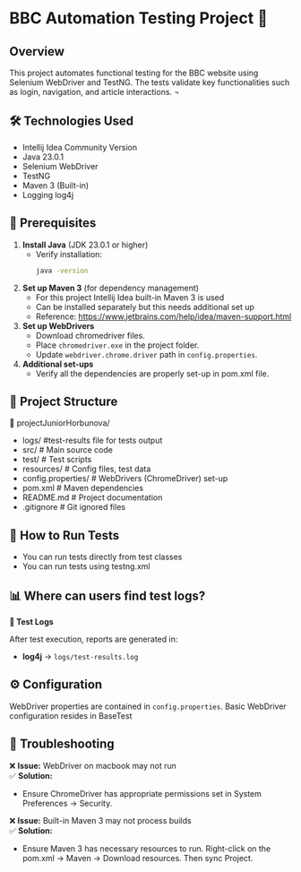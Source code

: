 # BBC Automation Testing Project 🚀

## Overview

This project automates functional testing for the BBC website using Selenium WebDriver and TestNG. The tests validate
key functionalities such as login, navigation, and article interactions.
¬

## 🛠️ Technologies Used

- Intellij Idea Community Version
- Java 23.0.1
- Selenium WebDriver
- TestNG
- Maven 3 (Built-in)
- Logging log4j

## 🔧 Prerequisites

1. **Install Java** (JDK 23.0.1 or higher)
    - Verify installation:
      ```sh
      java -version
      ```
2. **Set up Maven 3** (for dependency management)
    - For this project Intellij Idea built-in Maven 3 is used
    - Can be installed separately but this needs additional set up
    - Reference: https://www.jetbrains.com/help/idea/maven-support.html
3. **Set up WebDrivers**
    - Download chromedriver files.
    - Place `chromedriver.exe` in the project folder.
    - Update `webdriver.chrome.driver` path in `config.properties`.
4. **Additional set-ups**
    - Verify all the dependencies are properly set-up in pom.xml file.

## 📂 Project Structure

📂 projectJuniorHorbunova/

- logs/ #test-results file for tests output
- src/ # Main source code
- test/ # Test scripts
- resources/ # Config files, test data
- config.properties/ # WebDrivers (ChromeDriver) set-up
- pom.xml # Maven dependencies
- README.md # Project documentation
- .gitignore # Git ignored files

## 🚀 How to Run Tests

- You can run tests directly from test classes
- You can run tests using testng.xml

## **📊 Where can users find test logs?**

**📄 Test Logs**

After test execution, reports are generated in:

- **log4j** → `logs/test-results.log`

## ⚙️ Configuration

WebDriver properties are contained in `config.properties`. Basic WebDriver configuration resides in BaseTest

## 🐞 Troubleshooting
❌ **Issue:** WebDriver on macbook may not run  
✅ **Solution:**
- Ensure ChromeDriver has appropriate permissions set in System Preferences -> Security.

❌ **Issue:** Built-in Maven 3 may not process builds  
✅ **Solution:**
- Ensure Maven 3 has necessary resources to run. Right-click on the pom.xml -> Maven ->
  Download resources. Then sync Project.
